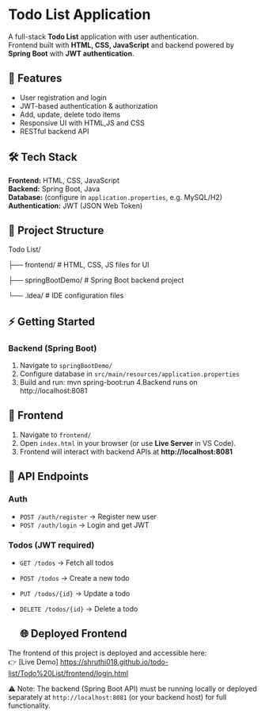 # Todo List Application

A full-stack **Todo List** application with user authentication.  
Frontend built with **HTML, CSS, JavaScript** and backend powered by **Spring Boot** with **JWT authentication**.  


## 🚀 Features
- User registration and login  
- JWT-based authentication & authorization  
- Add, update, delete todo items  
- Responsive UI with HTML,JS and CSS  
- RESTful backend API  


## 🛠️ Tech Stack
**Frontend:** HTML, CSS, JavaScript  
**Backend:** Spring Boot, Java  
**Database:** (configure in `application.properties`, e.g. MySQL/H2)  
**Authentication:** JWT (JSON Web Token)  


## 📂 Project Structure
Todo List/

├── frontend/ # HTML, CSS, JS files for UI

├── springBootDemo/ # Spring Boot backend project

└── .idea/ # IDE configuration files


## ⚡ Getting Started

### Backend (Spring Boot)
1. Navigate to `springBootDemo/`  
2. Configure database in `src/main/resources/application.properties`  
3. Build and run:
        mvn spring-boot:run
4.Backend runs on http://localhost:8081


## 🎨 Frontend
1. Navigate to `frontend/`  
2. Open `index.html` in your browser (or use **Live Server** in VS Code).  
3. Frontend will interact with backend APIs at **http://localhost:8081**  


## 🔑 API Endpoints

### Auth
- `POST /auth/register` → Register new user  
- `POST /auth/login` → Login and get JWT  

### Todos (JWT required)
- `GET /todos` → Fetch all todos  
- `POST /todos` → Create a new todo  
- `PUT /todos/{id}` → Update a todo  
- `DELETE /todos/{id}` → Delete a todo

  ## 🌐 Deployed Frontend
The frontend of this project is deployed and accessible here:  
👉 [Live Demo]
https://shruthi018.github.io/todo-list/Todo%20List/frontend/login.html

⚠️ Note: The backend (Spring Boot API) must be running locally or deployed separately at `http://localhost:8081` (or your backend host) for full functionality.

